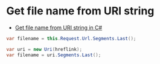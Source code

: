 # Get file name from URI string

- [Get file name from URI string in C#](https://stackoverflow.com/questions/1105593/get-file-name-from-uri-string-in-c-sharp/1105614)

```c#
var filename = this.Request.Url.Segments.Last();

var uri = new Uri(hreflink);
var filename = uri.Segments.Last();
```

